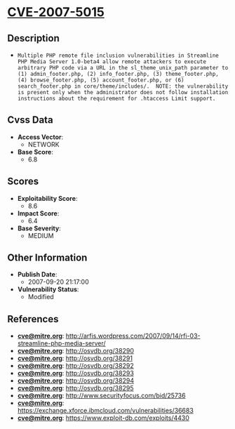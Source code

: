 
# [CVE-2007-5015](http://arfis.wordpress.com/2007/09/14/rfi-03-streamline-php-media-server/)

## Description

- `Multiple PHP remote file inclusion vulnerabilities in Streamline PHP Media Server 1.0-beta4 allow remote attackers to execute arbitrary PHP code via a URL in the sl_theme_unix_path parameter to (1) admin_footer.php, (2) info_footer.php, (3) theme_footer.php, (4) browse_footer.php, (5) account_footer.php, or (6) search_footer.php in core/theme/includes/.  NOTE: the vulnerability is present only when the administrator does not follow installation instructions about the requirement for .htaccess Limit support.`

## Cvss Data

- **Access Vector**:
  - NETWORK
- **Base Score**:
  - 6.8

## Scores

- **Exploitability Score**:
  - 8.6
- **Impact Score**:
  - 6.4
- **Base Severity**:
  - MEDIUM

## Other Information

- **Publish Date**:
  - 2007-09-20 21:17:00
- **Vulnerability Status**:
  - Modified

## References

- **cve@mitre.org**: http://arfis.wordpress.com/2007/09/14/rfi-03-streamline-php-media-server/
- **cve@mitre.org**: http://osvdb.org/38290
- **cve@mitre.org**: http://osvdb.org/38291
- **cve@mitre.org**: http://osvdb.org/38292
- **cve@mitre.org**: http://osvdb.org/38293
- **cve@mitre.org**: http://osvdb.org/38294
- **cve@mitre.org**: http://osvdb.org/38295
- **cve@mitre.org**: http://www.securityfocus.com/bid/25736
- **cve@mitre.org**: https://exchange.xforce.ibmcloud.com/vulnerabilities/36683
- **cve@mitre.org**: https://www.exploit-db.com/exploits/4430
